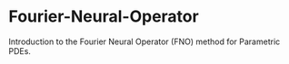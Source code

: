 # Fourier-Neural-Operator
Introduction to the Fourier Neural Operator (FNO) method for Parametric PDEs.
